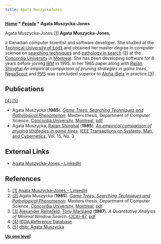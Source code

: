 ```yaml
---
title: Agata MuszyckaJones
---
```

**[Home](Home "Home") * [People](People "People") * Agata Muszycka-Jones**

[](https://www.linkedin.com/in/agata-muszycka-jones-55194569/) Agata Muszycka-Jones <a id="cite-note-1" href="#cite-ref-1">[1]</a>
**Agata Muszycka-Jones**,

a Canadian computer scientist and software developer. She studied at the [Technical University of Łódź](Technical_University_of_%C5%81%C3%B3d%C5%BA "Technical University of Łódź") and obtained her master degree in computer science on [searching techniques](Search "Search") and [pathology in search](Search_Pathology "Search Pathology") <a id="cite-note-2" href="#cite-ref-2">[2]</a> at the [Concordia University](https://en.wikipedia.org/wiki/Concordia_University) in [Montreal](https://en.wikipedia.org/wiki/Montreal).
She has been developing software for 8 years before joining [IBM](index.php?title=IBM&action=edit&redlink=1 "IBM (page does not exist)") in 1995. In her 1985 paper along with [Rajjan Shinghal](Rajjan_Shinghal "Rajjan Shinghal") *An empirical comparison of pruning strategies in game trees*, [NegaScout](NegaScout "NegaScout") and [PVS](Principal_Variation_Search "Principal Variation Search") was concluded superior to [Alpha-Beta](Alpha-Beta "Alpha-Beta") in practice <a id="cite-note-3" href="#cite-ref-3">[3]</a> .

## Publications

<a id="cite-note-4" href="#cite-ref-4">[4]</a> <a id="cite-note-5" href="#cite-ref-5">[5]</a>

- Agata Muszycka (**1985**). *[Game Trees: Searching Techniques and Pathological Phenomenon](https://spectrum.library.concordia.ca/3343/)*. Masters thesis, Department of Computer Science, [Concordia University](https://en.wikipedia.org/wiki/Concordia_University), [Montreal](https://en.wikipedia.org/wiki/Montreal), [pdf](http://spectrum.library.concordia.ca/3343/1/ML23125.pdf)
- Agata Muszycka, [Rajjan Shinghal](Rajjan_Shinghal "Rajjan Shinghal") (**1985**). *[An empirical comparison of pruning strategies in game trees](https://www.semanticscholar.org/paper/An-empirical-comparison-of-pruning-strategies-in-Muszycka-Shinghal/55ded821c44538929f02c1efd665e748bb39afba)*. [IEEE Transactions on Systems, Man, and Cybernetics](IEEE#SMC "IEEE"), Vol. 15, No. 3

## External Links

- [Agata Muszycka-Jones - LinkedIn](https://www.linkedin.com/in/agata-muszycka-jones-55194569/)

## References

1. <a id="cite-ref-1" href="#cite-note-1">[1]</a> [Agata Muszycka-Jones - LinkedIn](https://www.linkedin.com/in/agata-muszycka-jones-55194569/)
1. <a id="cite-ref-2" href="#cite-note-2">[2]</a> Agata Muszycka (**1985**). *[Game Trees: Searching Techniques and Pathological Phenomenon](https://spectrum.library.concordia.ca/3343/)*. Masters thesis, Department of Computer Science, [Concordia University](https://en.wikipedia.org/wiki/Concordia_University), [Montreal](https://en.wikipedia.org/wiki/Montreal), [pdf](http://spectrum.library.concordia.ca/3343/1/ML23125.pdf)
1. <a id="cite-ref-3" href="#cite-note-3">[3]</a> [Alexander Reinefeld](Alexander_Reinefeld "Alexander Reinefeld"), [Tony Marsland](Tony_Marsland "Tony Marsland") (**1987**). *A Quantitative Analysis of Minimal Window Search.* [IJCAI-87](Conferences#IJCAI1987 "Conferences"), [pdf](http://webdocs.cs.ualberta.ca/~tony/OldPapers/ijcai87.pdf)
1. <a id="cite-ref-4" href="#cite-note-4">[4]</a> [ICGA Reference Database](ICGA_Journal#RefDB "ICGA Journal")
1. <a id="cite-ref-5" href="#cite-note-5">[5]</a> [dblp: Agata Muszycka](https://dblp.uni-trier.de/pers/hd/m/Muszycka:Agata)

**[Up one level](People "People")**

